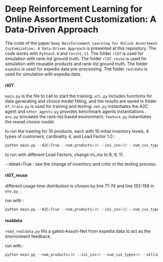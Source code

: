 # Deep Reinforcement Learning for Online Assortment Customization: A Data-Driven Approach

The code of the paper `Deep Reinforcement Learning for Online Assortment Customization: A Data-Driven Approach` is presented at this repository. The code works with `Python3.9` and `torch1.13`. The folder  `rlGT` is used for simulation with rank-list ground truth.  The folder  `rlGT_reuse` is used for simulation with reusable products and rank-list ground truth. The folder  `expedia` is used for expedia data pre-processing.  The folder  `realdata` is used for simulation with expedia data.  

#### rlGT

`main.py` is the file to call to start the training.  `uti.py` includes functions for data generating and choice model fitting, and the results are saved in folder `GT`. `train.py` is used for training and testing. `net.py` instantiates the A2C agent and `other_agents.py` provides benchmark agents instantiations . `env.py` simulates the rank-list based environment. `feature.py` instantiates the resnet choice model. 

to run the training for 10 products, each with 10 initial inventory levels, 4 types of customers, cardinality 4, and Load Factor 1.0 :

```python
python main.py --A2C=True --num_products=10 --ini_inv=10 --num_cus_types=4 --cardinality=4 --seed_range=20 --net_seed=10 --net_seed=0 --share_lr=0.001 --actor_lr=0.0001 --critic_lr=0.0001 --step=100 --lr_min=0.00001 --e_rate=0.001 --a_rate=1 --c_rate=1 --lr_decay_lambda=0.999
```

to run with different Load Factors, change ini_inv to 8, 9, 11.

--detail=True : see the change of inventory and critic in the testing process.

#### rlGT_reuse

different usage time distribution is chosen by line 71-74 and line 153-156 in `env.py` .

run with :

```python
python main.py --A2C=True --num_products=10 --ini_inv=10 --num_cus_types=4 --cardinality=4 --seed_range=20 --net_seed=10 --net_seed=0 --share_lr=0.001 --actor_lr=0.0001 --critic_lr=0.0001 --step=100 --lr_min=0.0001 --e_rate=0.001 --a_rate=1 --c_rate=1 --lr_decay_lambda=0.999
```

#### realdata

 `read_realdata.py` fits a gated-Assort-Net from expedia data to act as the environment feedback.

run with :

```python
python main.py --num_products=30 --ini_inv=2 --num_cus_types=4 --selling_length=200 --seed_range=20 --net_seed=47 --share_lr=0.005 --actor_lr=0.005 --critic_lr=0.01 --step=50 --lr_min=0.00001 --e_rate=0.001 --a_rate=1 --c_rate=1 --lr_decay_lambda=0.999
```

